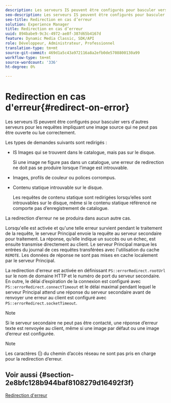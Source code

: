 ```yaml
---
description: Les serveurs IS peuvent être configurés pour basculer vers d'autres serveurs pour les requêtes impliquant une image source qui ne peut pas être ouverte ou lue correctement.
seo-description: Les serveurs IS peuvent être configurés pour basculer vers d'autres serveurs pour les requêtes impliquant une image source qui ne peut pas être ouverte ou lue correctement.
seo-title: Redirection en cas d’erreur
solution: Experience Manager
title: Redirection en cas d’erreur
uuid: 894babe9-9c3c-4972-ae8f-387d65b4167d
feature: Dynamic Media Classic, SDK/API
role: Développeur, Administrateur, Professionnel
translation-type: tm+mt
source-git-commit: 469d1a5c43a972116a8a2efb0de5708800130a99
workflow-type: tm+mt
source-wordcount: '336'
ht-degree: 0%

---
```



# Redirection en cas d&#39;erreur{#redirect-on-error}

Les serveurs IS peuvent être configurés pour basculer vers d&#39;autres serveurs pour les requêtes impliquant une image source qui ne peut pas être ouverte ou lue correctement.

Les types de demandes suivants sont redirigés :

* IS Images qui se trouvent dans le catalogue, mais pas sur le disque.

   Si une image ne figure pas dans un catalogue, une erreur de redirection ne doit pas se produire lorsque l’image est introuvable.

* Images, profils de couleur ou polices corrompus.
* Contenu statique introuvable sur le disque.

   Les requêtes de contenu statique sont redirigées lorsqu’elles sont introuvables sur le disque, même si le contenu statique référencé ne comporte pas d’enregistrement de catalogue.

La redirection d’erreur ne se produira dans aucun autre cas.

Lorsqu&#39;elle est activée et qu&#39;une telle erreur survient pendant le traitement de la requête, le serveur Principal envoie la requête au serveur secondaire pour traitement. La réponse, qu’elle indique un succès ou un échec, est ensuite transmise directement au client. Le serveur Principal marque les entrées du journal de ces requêtes transférées avec l&#39;utilisation du cache `REMOTE`. Les données de réponse ne sont pas mises en cache localement par le serveur Principal.

La redirection d&#39;erreur est activée en définissant `PS::errorRedirect.rootUrl` sur le nom de domaine HTTP et le numéro de port du serveur secondaire. En outre, le délai d’expiration de la connexion est configuré avec `PS::errorRedirect.connectTimeout` et le délai maximal pendant lequel le serveur Principal attend une réponse du serveur secondaire avant de renvoyer une erreur au client est configuré avec `PS::errorRedirect.socketTimeout`.

>[!NOTE]
>
>Si le serveur secondaire ne peut pas être contacté, une réponse d’erreur texte est renvoyée au client, même si une image par défaut ou une image d’erreur est configurée.

>[!NOTE]
>
>Les caractères (|) du chemin d’accès réseau ne sont pas pris en charge pour la redirection d’erreur.

## Voir aussi {#section-2e8bfc128b944baf8108279d16492f3f}

[Redirection d&#39;erreur](../../../is-api/image-serving-api-ref/c-configuration-and-administration/c-server-settings/r-error-redirection.md#reference-268b1bf6ce1b44bb979727c6f5daf1ac)
